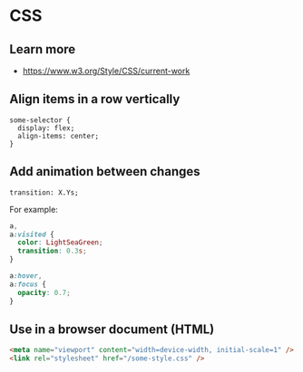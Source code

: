 # CSS

## Learn more

- https://www.w3.org/Style/CSS/current-work

## Align items in a row vertically

```
some-selector {
  display: flex;
  align-items: center;
}
```

## Add animation between changes

```
transition: X.Ys;
```

For example:

```css
a,
a:visited {
  color: LightSeaGreen;
  transition: 0.3s;
}

a:hover,
a:focus {
  opacity: 0.7;
}
```

## Use in a browser document (HTML)

```html
<meta name="viewport" content="width=device-width, initial-scale=1" />
<link rel="stylesheet" href="/some-style.css" />
```
